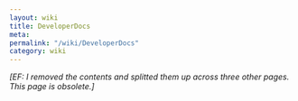 ```yaml
---
layout: wiki
title: DeveloperDocs
meta: 
permalink: "/wiki/DeveloperDocs"
category: wiki
---
```

<!-- Name: DeveloperDocs -->
<!-- Version: 16 -->
<!-- Author: efocht -->

_[EF: I removed the contents and splitted them up across three other pages. This page is obsolete.]_
